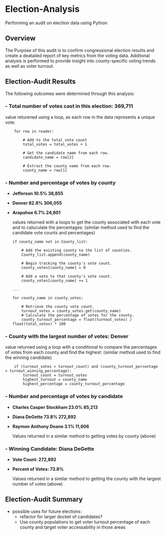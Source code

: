# Election-Analysis
Performing an audit on election data using Python 

## Overview
The Purpose of this audit is to confirm congressional election results and create a deatailed report of key metrics from the voting data. Additonal analysis is performed to provide insight into county-specific voting trends as well as voter turnout. 

## Election-Audit Results

The following outcomes were determined through this analysis: 

### - Total number of votes cast in this election: **369,711**
   value returened using a loop, as each row in the data represents a unique vote:

        for row in reader:
            
            # Add to the total vote count
            total_votes = total_votes + 1
        
            # Get the candidate name from each row.
            candidate_name = row[2]

            # Extract the county name from each row.
            county_name = row[1]

### - Number and percentage of votes by county
  - **Jefferson   10.5%   38,855**
  - **Denver      82.8%   306,055**
  - **Arapahoe    6.7%    24,801**

    values returned with a loops to get the county associated with each vote and to caluculate the percentages:
    (similar method used to find the candidate vote counts and percentages)
       
        if county_name not in County_list:
        
            # Add the existing county to the list of counties.
            County_list.append(county_name)

            # Begin tracking the county's vote count.
            county_votes[county_name] = 0

            # Add a vote to that county's vote count.
            county_votes[county_name] += 1
        
        ...
        
        for county_name in county_votes:

            # Retrieve the county vote count.
            turnout_votes = county_votes.get(county_name)
            # Calculate the percentage of votes for the county.
            county_turnout_percentage = float(turnout_votes) / float(total_votes) * 100
        
### - County with the largest number of votes: **Denver**

   value returned using a loop with a conditional to compare the percentages of votes from each county and find the highest:
   (similar method used to find the winning candidate)

        if (turnout_votes > turnout_count) and (county_turnout_percentage > turnout_winning_percentage):
            turnout_count = turnout_votes
            highest_turnout = county_name
            highest_percentage = county_turnout_percentage

### - Number and percentage of votes by candidate
  - **Charles Casper Stockham   23.0%   85,213**
  - **Diana DeGette             73.8%   272,892**
  - **Raymon Anthony Doane      3.1%    11,606**

      Values returned in a similar method to getting votes by county (above)

### - Winning Candidate: **Diana DeGette**
  - **Vote Count: 272,892**
  - **Percent of Votes: 73.8%**

      Values returned in a similar method to getting the county with the largest number of votes (above)
      
      
## Election-Audit Summary

- possible uses for future elections: 
  - refactor for larger docket of candidates? 
  - Use county populations to get voter turnout percentage of each county and target voter accessability in those areas
